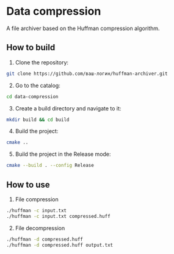 # Data compression 
A file archiver based on the Huffman compression algorithm.
## How to build
1. Clone the repository:
```bash
git clone https://github.com/ваш-логин/huffman-archiver.git
```
2. Go to the catalog:
```bash
cd data-compression
```
3. Create a build directory and navigate to it:
```bash
mkdir build && cd build
```
4. Build the project:
```bash
cmake ..
```
5. Build the project in the Release mode:
```bash
cmake --build . --config Release
```
## How to use
1. File compression
```bash
./huffman -c input.txt
./huffman -c input.txt compressed.huff
```
2. File decompression
```bash
./huffman -d compressed.huff
./huffman -d compressed.huff output.txt
```
